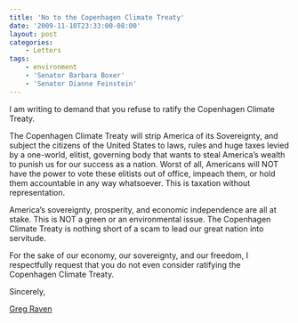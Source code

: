 ```yaml
---
title: 'No to the Copenhagen Climate Treaty'
date: '2009-11-10T23:33:00-08:00'
layout: post
categories:
    - Letters
tags:
    - environment
    - 'Senator Barbara Boxer'
    - 'Senator Dianne Feinstein'
---
```


I am writing to demand that you refuse to ratify the Copenhagen Climate Treaty.  
  
The Copenhagen Climate Treaty will strip America of its Sovereignty, and subject the citizens of the United States to laws, rules and huge taxes levied by a one-world, elitist, governing body that wants to steal America’s wealth to punish us for our success as a nation. Worst of all, Americans will NOT have the power to vote these elitists out of office, impeach them, or hold them accountable in any way whatsoever. This is taxation without representation.

America’s sovereignty, prosperity, and economic independence are all at stake. This is NOT a green or an environmental issue. The Copenhagen Climate Treaty is nothing short of a scam to lead our great nation into servitude.

For the sake of our economy, our sovereignty, and our freedom, I respectfully request that you do not even consider ratifying the Copenhagen Climate Treaty.

Sincerely,

[Greg Raven](https://www.gregraven.org/)